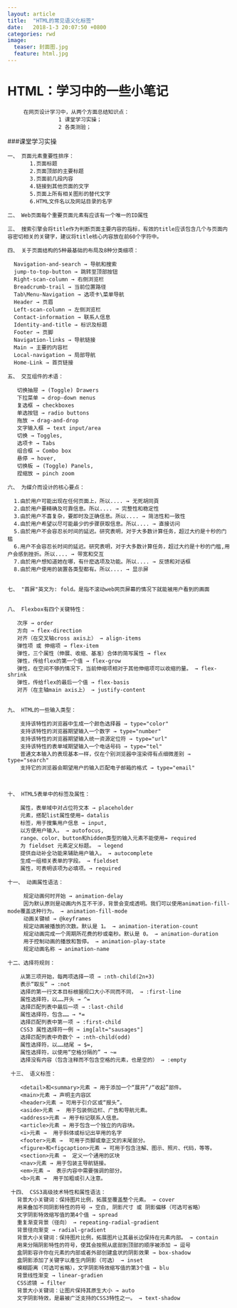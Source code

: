 ```yaml
---
layout: article
title:  "HTML的常见语义化标签"
date:   2018-1-3 20:07:50 +0800
categories: rwd 
image:
  teaser: 封面图.jpg
  feature: html.jpg
---
```


# HTML：学习中的一些小笔记
      
         在网页设计学习中，从两个方面总结知识点：
                    1 课堂学习实操；
                    2 各类测验；

###课堂学习实操

    一、 页面元素重要性排序：
           1.页面标题
           2.页面顶部的主要标题
           3.页面前几段内容
           4.链接到其他页面的文字
           5.页面上所有相关图形的替代文字
           6.HTML文件名以及网站目录的名字

    二、 Web页面每个重要页面元素有应该有一个唯一的ID属性
      
    三、 搜索引擎会将title作为判断页面主要内容的指标，有效的title应该包含几个与页面内容密切相关的关键字，建议将title核心内容放在前60个字符中。

    四、 关于页面结构的5种最基础的布局及8种分类细项：
    
      Navigation-and-search → 导航和搜索
      jump-to-top-button → 跳转至顶部按钮
      Right-scan-column → 右侧浏览栏
      Breadcrumb-trail → 当前位置路径
      Tab\Menu-Navigation → 选项卡\菜单导航
      Header → 页眉
      Left-scan-column → 左侧浏览栏
      Contact-information → 联系人信息
      Identity-and-title → 标识及标题
      Footer → 页脚
      Navigation-links → 导航链接
      Main → 主要的内容栏
      Local-navigation → 局部导航
      Home-Link → 首页链接

    五、 交互组件的术语：

       切换抽屉 → (Toggle) Drawers
       下拉菜单 → drop-down menus
       复选框 → checkboxes
       单选按钮 → radio buttons
       拖放 → drag-and-drop
       文字输入框 → text input/area
       切换 → Toggles,
       选项卡 → Tabs
       组合框 → Combo box
       悬停 → hover,
       切换板 → (Toggle) Panels,
       捏缩放 → pinch zoom

    六、 为媒介而设计的核心要点：

      1.由於用户可能出现在任何页面上，所以.... → 无死胡同頁 
      2.由於用户要精确及可靠信息。所以.... → 完整性和稳定性 
      3.由於用户不喜复杂，要即时及正确信息。所以.... → 简洁性和一致性 
      4.由於用户希望以尽可能最少的步骤获取信息。所以.... → 直接访问
      5.由於用户不会容忍长时间的延迟。研究表明，对于大多数计算任务，超过大约是十秒的门槛
      6.用户不会容忍长时间的延迟。研究表明，对于大多数计算任务，超过大约是十秒的门槛,用户会感到挫折。所以.... → 带宽和交互
      7.由於用户想知道她在哪，有什麽选项及功能。所以.... → 反馈和对话框
      8.由於用户使用的装置各类型都有。所以.... → 显示屏


    七、 "首屏"英文为: fold。是指不滚动web网页屏幕的情况下就能被用户看到的画面


    八、 Flexbox有四个关键特性：
    
       次序 → order
       方向 → flex-direction
       对齐（在交叉轴cross axis上） → align-items
       弹性项 或 伸缩项 → flex-item
       弹性，三个属性（伸展、收缩、基准）合体的简写属性 → flex
       弹性，传给flex的第一个值 → flex-grow
       弹性，在空间不够的情况下，当前伸缩项相对于其他伸缩项可以收缩的量。 → flex-shrink
       弹性，传给flex的最后一个值 → flex-basis
       对齐（在主轴main axis上） → justify-content

         
    九、 HTML的一些输入类型：

        支持该特性的浏览器中生成一个颜色选择器 → type="color"
        支持该特性的浏览器期望输入一个数字 → type="number"
        支持该特性的浏览器期望输入统一资源定位符 → type="url"
        支持该特性的表单域期望输入一个电话号码 → type="tel"
        普通文本输入的表现基本一样，仅在个别浏览器中渲染得有点细微差别 → type="search"
        支持它的浏览器会期望用户的输入匹配电子邮箱的格式 → type="email"



    十、 HTML5表单中的标签及属性：

        属性，表单域中对占位符文本 → placeholder
        元素，搭配list属性使用→ datalis
        标签，用于搜集用户信息 → input,
        以方便用户输入。 → autofocus,
        range、color、button和hidden类型的输入元素不能使用→ required
        为 fieldset 元素定义标题。 → legend
        提供自动补全功能来辅助用户输入。 → autocomplete
        生成一组相关表单的字段。 → fieldset
        属性，可表明该项为必填项。→ required

    十一、 动画属性语法：
    
         规定动画何时开始 → animation-delay
         因为默认原则是动画内外互不干涉，背景会变成透明。我们可以使用animation-fill-mode覆盖这种行为。 → animation-fill-mode
         动画关键帧 → @keyframes
         规定动画被播放的次数。默认是 1。 → animation-iteration-count
         规定动画完成一个周期所花费的秒或毫秒。默认是 0。 → animation-duration
         用于控制动画的播放和暂停。 → animation-play-state
         规定动画名称 → animation-name

    十二、选择符规则：

        从第三项开始，每两项选择一项 → :nth-child(2n+3)
        表示“取反” → :not
        选择的第一行文本目标根据视口大小不同而不同， → :first-line
        属性选择符，以……开头 → ^=
        选择匹配列表中最后一项 → :last-child
        属性选择符，包含…… → *=
        选择匹配列表中第一项 → :first-child
        CSS3 属性选择符一例 → img[alt="sausages"]
        选择匹配列表中奇数个 → :nth-child(odd)
        属性选择符，以……结尾 → $=,
        属性选择符，以使用“空格分隔的” → ~=
        选择没有内容（包含注释而不包含空格的元素，也是空的） → :empty

     十三、 语义标签：

        <detail>和<summary>元素 → 用于添加一个“展开”/“收起”部件。
        <main>元素 → 声明主内容区
        <header>元素 → 可用于引介区或“报头”。
        <aside>元素 →  用于包装侧边栏、广告和导航元素。
        <address>元素 → 用于标记联系人信息。
        <article>元素 → 用于包含一个独立的内容块。
        <i>元素 →  用于斜体或标记出罕用的名字
        <footer>元素 →  可用于页脚或章正文的末尾部分。
        <figure>和<figcaption>元素 → 可用于包含注解、图示、照片、代码，等等。
        <section>元素 →  定义一个通用的区块
        <nav>元素 → 用于包装主导航链接。
        <em>元素 →  表示内容中需要强调的部分。
        <b>元素 →  用于加粗或引人注意。

     十四、 CSS3高级技术特性和属性语法：
       背景大小关键词：保持图片比例，拓展至覆盖整个元素。 → cover
       用来叠加不同阴影特性的符号 → 空白, 阴影尺寸 或 阴影偏移（可选可省略）
       文字阴影特效缩写值的第4个值 → spread
       重复渐变背景（径向） → repeating-radial-gradient
       背景径向渐变 → radial-gradient
       背景大小关键词：保持图片比例，拓展图片让其最长边保持在元素内部。 → contain
       用来分隔阴影特性的符号，使其会按照从底部到顶部的顺序被添加 → 逗号
       盒阴影容许你在元素的内部或者外部创建盒状的阴影效果 → box-shadow
       盒阴影添加了关键字以產生内阴影（可选） → inset
       模糊距离（可选可省略），文字阴影特效缩写值的第3个值 → blu
       背景线性渐变 → linear-gradien
       CSS滤镜 → filter
       背景大小关键词：让图片保持其原生大小 → auto
       文字阴影特效，是最被广泛支持的CSS3特性之一。 → text-shadow


